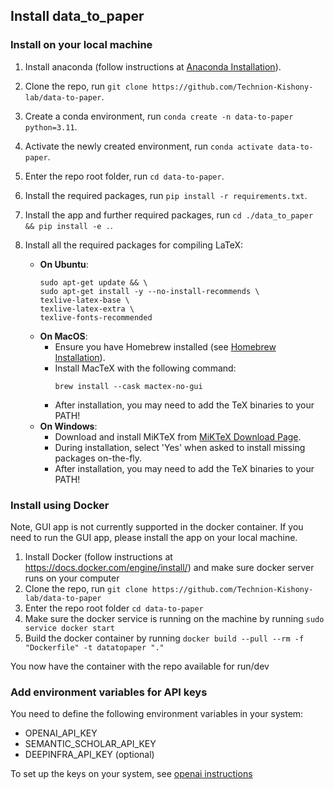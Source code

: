 ## Install data_to_paper

### Install on your local machine

1. Install anaconda (follow instructions at [Anaconda Installation](https://docs.anaconda.com/anaconda/install/)).
2. Clone the repo, run `git clone https://github.com/Technion-Kishony-lab/data-to-paper`.
3. Create a conda environment, run `conda create -n data-to-paper python=3.11`.
4. Activate the newly created environment, run `conda activate data-to-paper`.
5. Enter the repo root folder, run `cd data-to-paper`.
6. Install the required packages, run `pip install -r requirements.txt`.
7. Install the app and further required packages, run `cd ./data_to_paper && pip install -e .`.
8. Install all the required packages for compiling LaTeX:

   - **On Ubuntu**:
     ```
     sudo apt-get update && \
     sudo apt-get install -y --no-install-recommends \
     texlive-latex-base \
     texlive-latex-extra \
     texlive-fonts-recommended
     ```
   - **On MacOS**:
     - Ensure you have Homebrew installed (see [Homebrew Installation](https://brew.sh)).
     - Install MacTeX with the following command:
       ```
       brew install --cask mactex-no-gui
       ```
     - After installation, you may need to add the TeX binaries to your PATH!
   - **On Windows**:
     - Download and install MiKTeX from [MiKTeX Download Page](https://miktex.org/download).
     - During installation, select 'Yes' when asked to install missing packages on-the-fly.
     - After installation, you may need to add the TeX binaries to your PATH!

### Install using Docker

Note, GUI app is not currently supported in the docker container. If you need to run the GUI app, please install the app on your local machine.

1. Install Docker (follow instructions at https://docs.docker.com/engine/install/) and make sure docker server runs on your computer
2. Clone the repo, run `git clone https://github.com/Technion-Kishony-lab/data-to-paper`
3. Enter the repo root folder `cd data-to-paper`
4. Make sure the docker service is running on the machine by running `sudo service docker start`
5. Build the docker container by running `docker build --pull --rm -f "Dockerfile" -t datatopaper "."`

You now have the container with the repo available for run/dev

### Add environment variables for API keys

You need to define the following environment variables in your system:
- OPENAI_API_KEY
- SEMANTIC_SCHOLAR_API_KEY
- DEEPINFRA_API_KEY (optional)

To set up the keys on your system, see 
[openai instructions](https://help.openai.com/en/articles/5112595-best-practices-for-api-key-safety)
